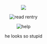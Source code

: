 <p align="center"> 
    <img src="https://komarev.com/ghpvc/?username=astronovaIite&label=Welcome+to+my+profile+!&color=3291e4&style=flat-square"/>
<p align="center">
</p>
<p align="center">
<img src="https://files.catbox.moe/f648ak.png" alt="read rentry">
<p align="center">
<img src="https://files.catbox.moe/y7vbii.gif" alt="help">
<p align="center">he looks so stupid
